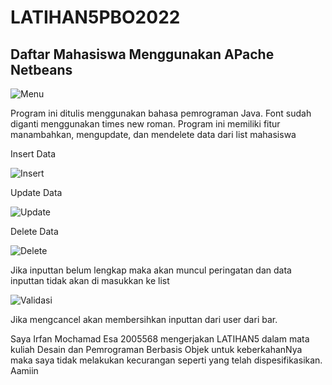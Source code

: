 # LATIHAN5PBO2022
## Daftar Mahasiswa Menggunakan APache Netbeans

![Menu](https://user-images.githubusercontent.com/72029919/159267224-746d3bcf-e5df-4301-bbc0-e9755374e8dc.JPG)

Program ini ditulis menggunakan bahasa pemrograman Java.
Font sudah diganti menggunakan times new roman.
Program ini memiliki fitur manambahkan, mengupdate, dan mendelete data dari list mahasiswa

Insert Data

![Insert](https://user-images.githubusercontent.com/72029919/159267109-6e6e6c4f-e078-45b6-924b-46cdb8e5697f.JPG)

Update Data

![Update](https://user-images.githubusercontent.com/72029919/159267158-de1b519d-53f4-41e6-96ba-f43ec52ae751.JPG)

Delete Data

![Delete](https://user-images.githubusercontent.com/72029919/159267207-569f06a3-dfea-471b-a39e-6d36f65698ea.JPG)

Jika inputtan belum lengkap maka akan muncul peringatan dan data inputtan tidak akan di masukkan ke list

![Validasi](https://user-images.githubusercontent.com/72029919/159266969-12880061-e27c-4cb7-af76-332d174fd5ff.JPG)

Jika mengcancel akan membersihkan inputtan dari user dari bar.

Saya Irfan Mochamad Esa 2005568 mengerjakan LATIHAN5 dalam mata kuliah Desain
dan Pemrograman Berbasis Objek untuk keberkahanNya maka saya tidak melakukan 
kecurangan seperti yang telah dispesifikasikan. Aamiin
